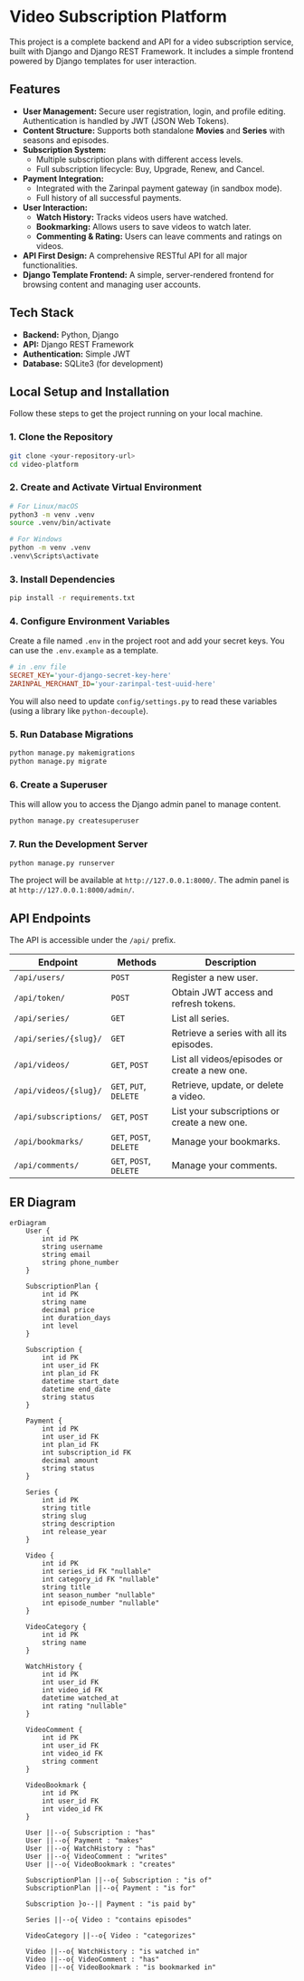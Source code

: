 # Video Subscription Platform

This project is a complete backend and API for a video subscription service, built with Django and Django REST Framework. It includes a simple frontend powered by Django templates for user interaction.

## Features

- **User Management:** Secure user registration, login, and profile editing. Authentication is handled by JWT (JSON Web Tokens).
- **Content Structure:** Supports both standalone **Movies** and **Series** with seasons and episodes.
- **Subscription System:**
  - Multiple subscription plans with different access levels.
  - Full subscription lifecycle: Buy, Upgrade, Renew, and Cancel.
- **Payment Integration:**
  - Integrated with the Zarinpal payment gateway (in sandbox mode).
  - Full history of all successful payments.
- **User Interaction:**
  - **Watch History:** Tracks videos users have watched.
  - **Bookmarking:** Allows users to save videos to watch later.
  - **Commenting & Rating:** Users can leave comments and ratings on videos.
- **API First Design:** A comprehensive RESTful API for all major functionalities.
- **Django Template Frontend:** A simple, server-rendered frontend for browsing content and managing user accounts.

## Tech Stack

- **Backend:** Python, Django
- **API:** Django REST Framework
- **Authentication:** Simple JWT
- **Database:** SQLite3 (for development)

## Local Setup and Installation

Follow these steps to get the project running on your local machine.

### 1. Clone the Repository
```bash
git clone <your-repository-url>
cd video-platform
```

### 2. Create and Activate Virtual Environment
```bash
# For Linux/macOS
python3 -m venv .venv
source .venv/bin/activate

# For Windows
python -m venv .venv
.venv\Scripts\activate
```

### 3. Install Dependencies
```bash
pip install -r requirements.txt
```

### 4. Configure Environment Variables
Create a file named `.env` in the project root and add your secret keys. You can use the `.env.example` as a template.
```ini
# in .env file
SECRET_KEY='your-django-secret-key-here'
ZARINPAL_MERCHANT_ID='your-zarinpal-test-uuid-here'
```
You will also need to update `config/settings.py` to read these variables (using a library like `python-decouple`).

### 5. Run Database Migrations
```bash
python manage.py makemigrations
python manage.py migrate
```

### 6. Create a Superuser
This will allow you to access the Django admin panel to manage content.
```bash
python manage.py createsuperuser
```

### 7. Run the Development Server
```bash
python manage.py runserver
```
The project will be available at `http://127.0.0.1:8000/`. The admin panel is at `http://127.0.0.1:8000/admin/`.

## API Endpoints

The API is accessible under the `/api/` prefix.

| Endpoint              | Methods      | Description                               |
| --------------------- | ------------ | ----------------------------------------- |
| `/api/users/`         | `POST`       | Register a new user.                      |
| `/api/token/`         | `POST`       | Obtain JWT access and refresh tokens.     |
| `/api/series/`        | `GET`        | List all series.                          |
| `/api/series/{slug}/` | `GET`        | Retrieve a series with all its episodes.  |
| `/api/videos/`        | `GET`, `POST`| List all videos/episodes or create a new one. |
| `/api/videos/{slug}/` | `GET`, `PUT`, `DELETE` | Retrieve, update, or delete a video.      |
| `/api/subscriptions/` | `GET`, `POST`| List your subscriptions or create a new one.|
| `/api/bookmarks/`     | `GET`, `POST`, `DELETE`| Manage your bookmarks.                    |
| `/api/comments/`      | `GET`, `POST`, `DELETE`| Manage your comments.                     |

## ER Diagram

```mermaid
erDiagram
    User {
        int id PK
        string username
        string email
        string phone_number
    }

    SubscriptionPlan {
        int id PK
        string name
        decimal price
        int duration_days
        int level
    }

    Subscription {
        int id PK
        int user_id FK
        int plan_id FK
        datetime start_date
        datetime end_date
        string status
    }

    Payment {
        int id PK
        int user_id FK
        int plan_id FK
        int subscription_id FK
        decimal amount
        string status
    }

    Series {
        int id PK
        string title
        string slug
        string description
        int release_year
    }

    Video {
        int id PK
        int series_id FK "nullable"
        int category_id FK "nullable"
        string title
        int season_number "nullable"
        int episode_number "nullable"
    }

    VideoCategory {
        int id PK
        string name
    }

    WatchHistory {
        int id PK
        int user_id FK
        int video_id FK
        datetime watched_at
        int rating "nullable"
    }

    VideoComment {
        int id PK
        int user_id FK
        int video_id FK
        string comment
    }

    VideoBookmark {
        int id PK
        int user_id FK
        int video_id FK
    }

    User ||--o{ Subscription : "has"
    User ||--o{ Payment : "makes"
    User ||--o{ WatchHistory : "has"
    User ||--o{ VideoComment : "writes"
    User ||--o{ VideoBookmark : "creates"

    SubscriptionPlan ||--o{ Subscription : "is of"
    SubscriptionPlan ||--o{ Payment : "is for"

    Subscription }o--|| Payment : "is paid by"

    Series ||--o{ Video : "contains episodes"

    VideoCategory ||--o{ Video : "categorizes"

    Video ||--o{ WatchHistory : "is watched in"
    Video ||--o{ VideoComment : "has"
    Video ||--o{ VideoBookmark : "is bookmarked in"